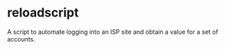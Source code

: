 # reloadscript
A script to automate logging into an ISP site and obtain a value for a set of accounts. 
